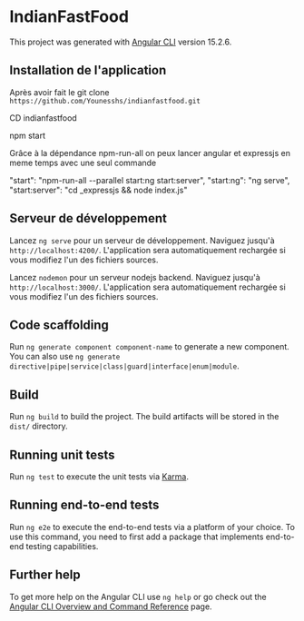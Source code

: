 # IndianFastFood

This project was generated with [Angular CLI](https://github.com/angular/angular-cli) version 15.2.6.

## Installation de l'application

Après avoir fait le git clone `https://github.com/Younesshs/indianfastfood.git`

CD indianfastfood

npm start

Grâce à la dépendance npm-run-all on peux lancer angular et expressjs en meme temps avec une seul commande

"start": "npm-run-all --parallel start:ng start:server",
"start:ng": "ng serve",
"start:server": "cd _expressjs && node index.js"

## Serveur de développement

Lancez `ng serve` pour un serveur de développement. Naviguez jusqu'à `http://localhost:4200/`. 
L'application sera automatiquement rechargée si vous modifiez l'un des fichiers sources.

Lancez `nodemon` pour un serveur nodejs backend. Naviguez jusqu'à `http://localhost:3000/`. 
L'application sera automatiquement rechargée si vous modifiez l'un des fichiers sources.

## Code scaffolding

Run `ng generate component component-name` to generate a new component. You can also use `ng generate directive|pipe|service|class|guard|interface|enum|module`.

## Build

Run `ng build` to build the project. The build artifacts will be stored in the `dist/` directory.

## Running unit tests

Run `ng test` to execute the unit tests via [Karma](https://karma-runner.github.io).

## Running end-to-end tests

Run `ng e2e` to execute the end-to-end tests via a platform of your choice. To use this command, you need to first add a package that implements end-to-end testing capabilities.

## Further help

To get more help on the Angular CLI use `ng help` or go check out the [Angular CLI Overview and Command Reference](https://angular.io/cli) page.
